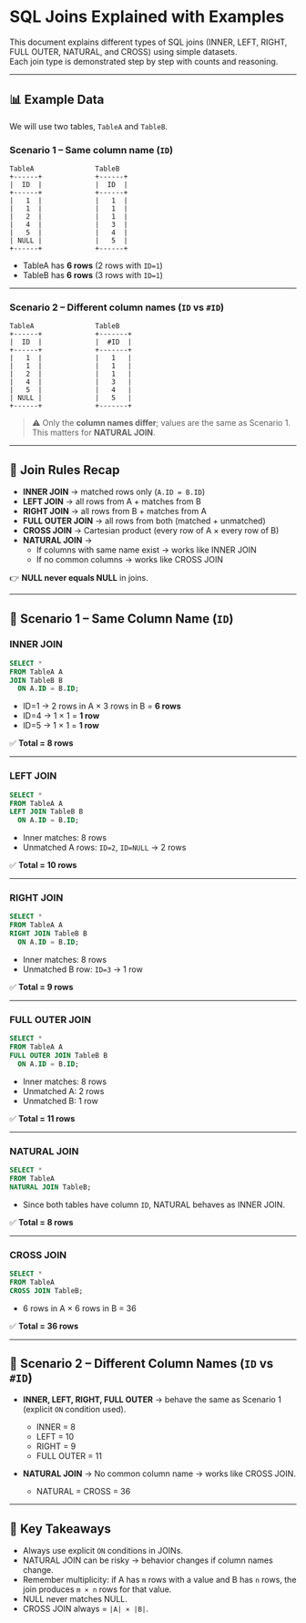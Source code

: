 # SQL Joins Explained with Examples

This document explains different types of SQL joins (INNER, LEFT, RIGHT, FULL OUTER, NATURAL, and CROSS) using simple datasets.  
Each join type is demonstrated step by step with counts and reasoning.

---

## 📊 Example Data

We will use two tables, `TableA` and `TableB`.

### Scenario 1 – Same column name (`ID`)
```text
TableA               TableB
+------+             +------+
|  ID  |             |  ID  |
+------+             +------+
|   1  |             |   1  |
|   1  |             |   1  |
|   2  |             |   1  |
|   4  |             |   3  |
|   5  |             |   4  |
| NULL |             |   5  |
+------+             +------+
```

- TableA has **6 rows** (2 rows with `ID=1`)  
- TableB has **6 rows** (3 rows with `ID=1`)  

---

### Scenario 2 – Different column names (`ID` vs `#ID`)
```text
TableA               TableB
+------+             +-------+
|  ID  |             |  #ID  |
+------+             +-------+
|   1  |             |   1   |
|   1  |             |   1   |
|   2  |             |   1   |
|   4  |             |   3   |
|   5  |             |   4   |
| NULL |             |   5   |
+------+             +-------+
```

> ⚠️ Only the **column names differ**; values are the same as Scenario 1.  
This matters for **NATURAL JOIN**.

---

## 🔑 Join Rules Recap

- **INNER JOIN** → matched rows only (`A.ID = B.ID`)  
- **LEFT JOIN** → all rows from A + matches from B  
- **RIGHT JOIN** → all rows from B + matches from A  
- **FULL OUTER JOIN** → all rows from both (matched + unmatched)  
- **CROSS JOIN** → Cartesian product (every row of A × every row of B)  
- **NATURAL JOIN** →  
  - If columns with same name exist → works like INNER JOIN  
  - If no common columns → works like CROSS JOIN  

👉 **NULL never equals NULL** in joins.

---

## 🧮 Scenario 1 – Same Column Name (`ID`)

### INNER JOIN
```sql
SELECT * 
FROM TableA A
JOIN TableB B
  ON A.ID = B.ID;
```
- ID=1 → 2 rows in A × 3 rows in B = **6 rows**  
- ID=4 → 1 × 1 = **1 row**  
- ID=5 → 1 × 1 = **1 row**  

✅ **Total = 8 rows**

---

### LEFT JOIN
```sql
SELECT * 
FROM TableA A
LEFT JOIN TableB B
  ON A.ID = B.ID;
```
- Inner matches: 8 rows  
- Unmatched A rows: `ID=2`, `ID=NULL` → 2 rows  

✅ **Total = 10 rows**

---

### RIGHT JOIN
```sql
SELECT * 
FROM TableA A
RIGHT JOIN TableB B
  ON A.ID = B.ID;
```
- Inner matches: 8 rows  
- Unmatched B row: `ID=3` → 1 row  

✅ **Total = 9 rows**

---

### FULL OUTER JOIN
```sql
SELECT * 
FROM TableA A
FULL OUTER JOIN TableB B
  ON A.ID = B.ID;
```
- Inner matches: 8 rows  
- Unmatched A: 2 rows  
- Unmatched B: 1 row  

✅ **Total = 11 rows**

---

### NATURAL JOIN
```sql
SELECT * 
FROM TableA
NATURAL JOIN TableB;
```
- Since both tables have column `ID`, NATURAL behaves as INNER JOIN.  

✅ **Total = 8 rows**

---

### CROSS JOIN
```sql
SELECT * 
FROM TableA
CROSS JOIN TableB;
```
- 6 rows in A × 6 rows in B = 36  

✅ **Total = 36 rows**

---

## 🧮 Scenario 2 – Different Column Names (`ID` vs `#ID`)

- **INNER, LEFT, RIGHT, FULL OUTER** → behave the same as Scenario 1 (explicit `ON` condition used).  
  - INNER = 8  
  - LEFT = 10  
  - RIGHT = 9  
  - FULL OUTER = 11  

- **NATURAL JOIN** → No common column name → works like CROSS JOIN.  
  - NATURAL = CROSS = 36  

---

## 📌 Key Takeaways
- Always use explicit `ON` conditions in JOINs.  
- NATURAL JOIN can be risky → behavior changes if column names change.  
- Remember multiplicity: if A has `m` rows with a value and B has `n` rows, the join produces `m × n` rows for that value.  
- NULL never matches NULL.  
- CROSS JOIN always = `|A| × |B|`.  
